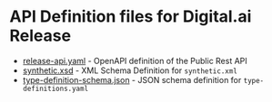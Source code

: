 # API Definition files for Digital.ai Release

* [release-api.yaml](rest-api/release-api.yaml) - OpenAPI definition of the Public Rest API
* [synthetic.xsd](synthetic-type-definitions/synthetic.xsd) - XML Schema Definition for `synthetic.xml`
* [type-definition-schema.json](synthetic-type-definitions/type-definition-schema.json) - JSON schema definition for `type-definitions.yaml`
